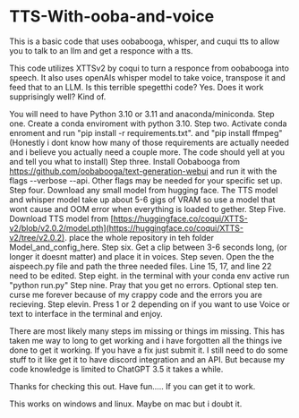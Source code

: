 # TTS-With-ooba-and-voice
This is a basic code that uses oobabooga, whisper, and cuqui tts to allow you to talk to an llm and get a responce with a tts. 

This code utilizes XTTSv2 by coqui to turn a responce from oobabooga into speech. It also uses openAIs whisper model to take voice, transpose it and feed that to an LLM. Is this terrible spegetthi code? Yes. Does it work supprisingly well? Kind of. 

You will need to have Python 3.10 or 3.11 and anaconda/miniconda. 
Step one. Create a conda enviroment with python 3.10. 
Step two. Activate conda enroment and run "pip install -r requirements.txt". and "pip install ffmpeg" (Honestly i dont know how many of those requirements are actually needed and i believe you actually need a couple more. The code should yell at you and tell you what to install) 
Step three. Install Oobabooga from https://github.com/oobabooga/text-generation-webui and run it with the flags --verbose --api. Other flags may be needed for your specific set up. 
Step four. Download any small model from hugging face. The TTS model and whisper model take up about 5-6 gigs of VRAM so use a model that wont cause and OOM error when everything is loaded to gether. 
Step Five. Download TTS model from [https://huggingface.co/coqui/XTTS-v2/blob/v2.0.2/model.pth](https://huggingface.co/coqui/XTTS-v2/tree/v2.0.2). place the whole repository in teh folder Model_and_config_here.
Step six. Get a clip between 3-6 seconds long, (or longer it doesnt matter) and place it in voices. 
Step seven. Open the the aispeech.py file and path the three needed files. Line 15, 17, and line 22 need to be edited. 
Step eight. in the terminal with your conda env active run "python run.py" 
Step nine. Pray that you get no errors. 
Optional step ten. curse me forever because of my crappy code and the errors you are recieving. 
Step elevin. Press 1 or 2 depending on if you want to use Voice or text to interface in the terminal and enjoy. 

There are most likely many steps im missing or things im missing. This has taken me way to long to get working and i have forgotten all the things ive done to get it working. If you have a fix just submit it. I still need to do some stuff to it like get it to have discord integration and an API. But because my code knowledge is limited to ChatGPT 3.5 it takes a while. 

Thanks for checking this out. Have fun..... If you can get it to work. 


This works on windows and linux. Maybe on mac but i doubt it. 

